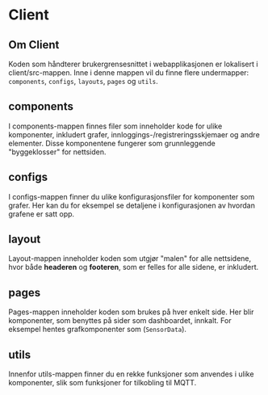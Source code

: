 # Client

## Om Client

Koden som håndterer brukergrensesnittet i webapplikasjonen er lokalisert i client/src-mappen. Inne i denne mappen vil du finne flere undermapper: `components`, `configs`, `layouts`, `pages` og `utils`.

## components

I components-mappen finnes filer som inneholder kode for ulike komponenter, inkludert grafer, innloggings-/registreringsskjemaer og andre elementer. Disse komponentene fungerer som grunnleggende "byggeklosser" for nettsiden.

## configs

I configs-mappen finner du ulike konfigurasjonsfiler for komponenter som grafer. Her kan du for eksempel se detaljene i konfigurasjonen av hvordan grafene er satt opp.

## layout

Layout-mappen inneholder koden som utgjør "malen" for alle nettsidene, hvor både **headeren** og **footeren**, som er felles for alle sidene, er inkludert.

## pages

Pages-mappen inneholder koden som brukes på hver enkelt side. Her blir komponenter, som benyttes på sider som dashboardet, innkalt. For eksempel hentes grafkomponenter som (`SensorData`).

## utils

Innenfor utils-mappen finner du en rekke funksjoner som anvendes i ulike komponenter, slik som funksjoner for tilkobling til MQTT.
